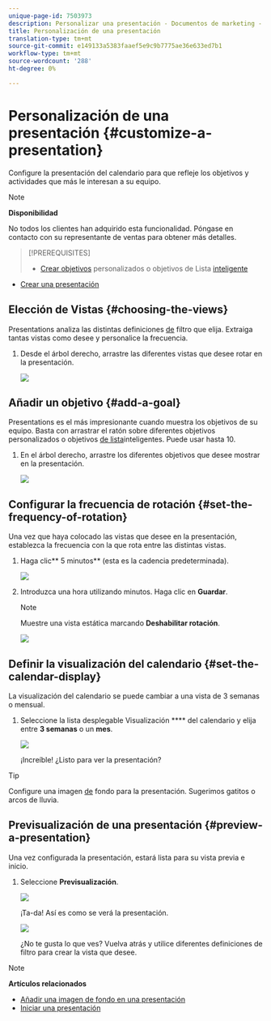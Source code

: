 ```yaml
---
unique-page-id: 7503973
description: Personalizar una presentación - Documentos de marketing - Documentación del producto
title: Personalización de una presentación
translation-type: tm+mt
source-git-commit: e149133a5383faaef5e9c9b7775ae36e633ed7b1
workflow-type: tm+mt
source-wordcount: '288'
ht-degree: 0%

---
```



# Personalización de una presentación {#customize-a-presentation}

Configure la presentación del calendario para que refleje los objetivos y actividades que más le interesan a su equipo.

>[!NOTE]
>
>**Disponibilidad**
>
>No todos los clientes han adquirido esta funcionalidad. Póngase en contacto con su representante de ventas para obtener más detalles.

>[!PREREQUISITES]
>
>* [Crear objetivos](create-a-custom-goal.md) personalizados o objetivos de Lista [inteligente](create-a-smart-list-goal.md)
   >
   >
* [Crear una presentación](create-a-presentation.md)

>



## Elección de Vistas {#choosing-the-views}

Presentations analiza las distintas definiciones [de](../../../../product-docs/core-marketo-concepts/marketing-calendar/working-with-the-calendar/filtering-the-marketing-calendar.md) filtro que elija. Extraiga tantas vistas como desee y personalice la frecuencia.

1. Desde el árbol derecho, arrastre las diferentes vistas que desee rotar en la presentación.

   ![](assets/image2015-3-18-13-3a6-3a10.png)

## Añadir un objetivo {#add-a-goal}

Presentations es el más impresionante cuando muestra los objetivos de su equipo. Basta con arrastrar el ratón sobre diferentes objetivos [](create-a-custom-goal.md) personalizados o objetivos [de lista](create-a-smart-list-goal.md)inteligentes. Puede usar hasta 10.

1. En el árbol derecho, arrastre los diferentes objetivos que desee mostrar en la presentación.

   ![](assets/image2015-3-24-14-3a23-3a26.png)

## Configurar la frecuencia de rotación {#set-the-frequency-of-rotation}

Una vez que haya colocado las vistas que desee en la presentación, establezca la frecuencia con la que rota entre las distintas vistas.

1. Haga clic** 5 minutos** (esta es la cadencia predeterminada).

   ![](assets/image2015-3-18-13-3a17-3a29.png)

1. Introduzca una hora utilizando minutos. Haga clic en **Guardar**.

   >[!NOTE]
   >
   >Muestre una vista estática marcando **Deshabilitar rotación**.

   ![](assets/image2015-3-18-13-3a22-3a18.png)

## Definir la visualización del calendario {#set-the-calendar-display}

La visualización del calendario se puede cambiar a una vista de 3 semanas o mensual.

1. Seleccione la lista desplegable Visualización **** del calendario y elija entre **3 semanas** o un **mes**.

   ![](assets/image2015-3-18-13-3a27-3a37.png)

   ¡Increíble! ¿Listo para ver la presentación?

>[!TIP]
>
>Configure una imagen [de](add-a-background-image-to-a-presentation.md) fondo para la presentación. Sugerimos gatitos o arcos de lluvia.

## Previsualización de una presentación {#preview-a-presentation}

Una vez configurada la presentación, estará lista para su vista previa e inicio.

1. Seleccione **Previsualización**.

   ![](assets/image2015-3-18-13-3a37-3a55.png)

   ¡Ta-da! Así es como se verá la presentación.

   ![](assets/image2015-3-24-14-3a29-3a29.png)

   ¿No te gusta lo que ves? Vuelva atrás y utilice diferentes definiciones de filtro para crear la vista que desee.

>[!NOTE]
>
>**Artículos relacionados**
>
>* [Añadir una imagen de fondo en una presentación](add-a-background-image-to-a-presentation.md)
>* [Iniciar una presentación](launch-a-presentation.md)

>



